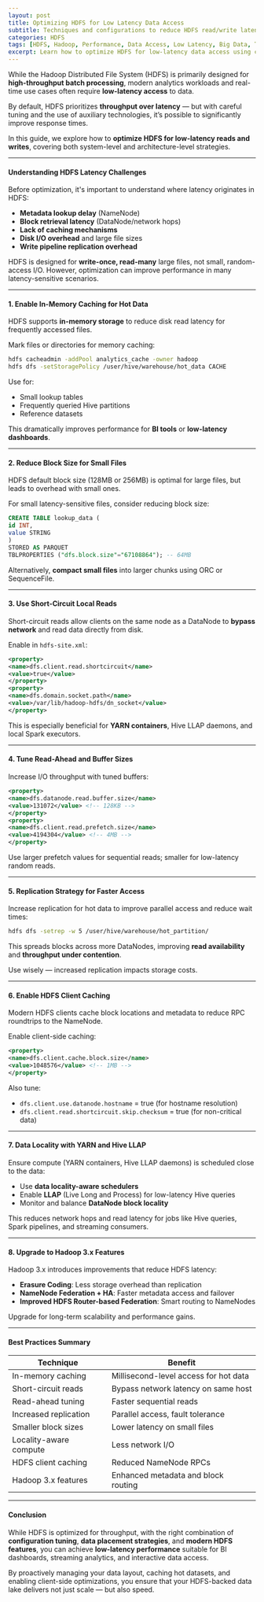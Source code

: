 ```yaml
---
layout: post
title: Optimizing HDFS for Low Latency Data Access
subtitle: Techniques and configurations to reduce HDFS read/write latency for faster data access
categories: HDFS
tags: [HDFS, Hadoop, Performance, Data Access, Low Latency, Big Data, Tuning]
excerpt: Learn how to optimize HDFS for low-latency data access using caching, replication, read-ahead tuning, data locality, and NameNode improvements. Perfect for speeding up big data workloads and analytics.
---
```

While the Hadoop Distributed File System (HDFS) is primarily designed for **high-throughput batch processing**, modern analytics workloads and real-time use cases often require **low-latency access** to data.

By default, HDFS prioritizes **throughput over latency** — but with careful tuning and the use of auxiliary technologies, it’s possible to significantly improve response times.

In this guide, we explore how to **optimize HDFS for low-latency reads and writes**, covering both system-level and architecture-level strategies.

---

#### Understanding HDFS Latency Challenges

Before optimization, it's important to understand where latency originates in HDFS:

- **Metadata lookup delay** (NameNode)
- **Block retrieval latency** (DataNode/network hops)
- **Lack of caching mechanisms**
- **Disk I/O overhead** and large file sizes
- **Write pipeline replication overhead**

HDFS is designed for **write-once, read-many** large files, not small, random-access I/O. However, optimization can improve performance in many latency-sensitive scenarios.

---

#### 1. Enable In-Memory Caching for Hot Data

HDFS supports **in-memory storage** to reduce disk read latency for frequently accessed files.

Mark files or directories for memory caching:

```bash
hdfs cacheadmin -addPool analytics_cache -owner hadoop
hdfs dfs -setStoragePolicy /user/hive/warehouse/hot_data CACHE
```

Use for:
- Small lookup tables
- Frequently queried Hive partitions
- Reference datasets

This dramatically improves performance for **BI tools** or **low-latency dashboards**.

---

#### 2. Reduce Block Size for Small Files

HDFS default block size (128MB or 256MB) is optimal for large files, but leads to overhead with small ones.

For small latency-sensitive files, consider reducing block size:

```sql
CREATE TABLE lookup_data (
id INT,
value STRING
)
STORED AS PARQUET
TBLPROPERTIES ("dfs.block.size"="67108864"); -- 64MB
```

Alternatively, **compact small files** into larger chunks using ORC or SequenceFile.

---

#### 3. Use Short-Circuit Local Reads

Short-circuit reads allow clients on the same node as a DataNode to **bypass network** and read data directly from disk.

Enable in `hdfs-site.xml`:

```xml
<property>
<name>dfs.client.read.shortcircuit</name>
<value>true</value>
</property>
<property>
<name>dfs.domain.socket.path</name>
<value>/var/lib/hadoop-hdfs/dn_socket</value>
</property>
```

This is especially beneficial for **YARN containers**, Hive LLAP daemons, and local Spark executors.

---

#### 4. Tune Read-Ahead and Buffer Sizes

Increase I/O throughput with tuned buffers:

```xml
<property>
<name>dfs.datanode.read.buffer.size</name>
<value>131072</value> <!-- 128KB -->
</property>
<property>
<name>dfs.client.read.prefetch.size</name>
<value>4194304</value> <!-- 4MB -->
</property>
```

Use larger prefetch values for sequential reads; smaller for low-latency random reads.

---

#### 5. Replication Strategy for Faster Access

Increase replication for hot data to improve parallel access and reduce wait times:

```bash
hdfs dfs -setrep -w 5 /user/hive/warehouse/hot_partition/
```

This spreads blocks across more DataNodes, improving **read availability** and **throughput under contention**.

Use wisely — increased replication impacts storage costs.

---

#### 6. Enable HDFS Client Caching

Modern HDFS clients cache block locations and metadata to reduce RPC roundtrips to the NameNode.

Enable client-side caching:

```xml
<property>
<name>dfs.client.cache.block.size</name>
<value>1048576</value> <!-- 1MB -->
</property>
```

Also tune:

- `dfs.client.use.datanode.hostname` = true (for hostname resolution)
- `dfs.client.read.shortcircuit.skip.checksum` = true (for non-critical data)

---

#### 7. Data Locality with YARN and Hive LLAP

Ensure compute (YARN containers, Hive LLAP daemons) is scheduled close to the data:

- Use **data locality-aware schedulers**
- Enable **LLAP** (Live Long and Process) for low-latency Hive queries
- Monitor and balance **DataNode block locality**

This reduces network hops and read latency for jobs like Hive queries, Spark pipelines, and streaming consumers.

---

#### 8. Upgrade to Hadoop 3.x Features

Hadoop 3.x introduces improvements that reduce HDFS latency:

- **Erasure Coding**: Less storage overhead than replication
- **NameNode Federation + HA**: Faster metadata access and failover
- **Improved HDFS Router-based Federation**: Smart routing to NameNodes

Upgrade for long-term scalability and performance gains.

---

#### Best Practices Summary

| Technique                     | Benefit                             |
|------------------------------|--------------------------------------|
| In-memory caching            | Millisecond-level access for hot data |
| Short-circuit reads          | Bypass network latency on same host  |
| Read-ahead tuning            | Faster sequential reads              |
| Increased replication        | Parallel access, fault tolerance     |
| Smaller block sizes          | Lower latency on small files         |
| Locality-aware compute       | Less network I/O                     |
| HDFS client caching          | Reduced NameNode RPCs                |
| Hadoop 3.x features          | Enhanced metadata and block routing  |

---

#### Conclusion

While HDFS is optimized for throughput, with the right combination of **configuration tuning**, **data placement strategies**, and **modern HDFS features**, you can achieve **low-latency performance** suitable for BI dashboards, streaming analytics, and interactive data access.

By proactively managing your data layout, caching hot datasets, and enabling client-side optimizations, you ensure that your HDFS-backed data lake delivers not just scale — but also speed.
